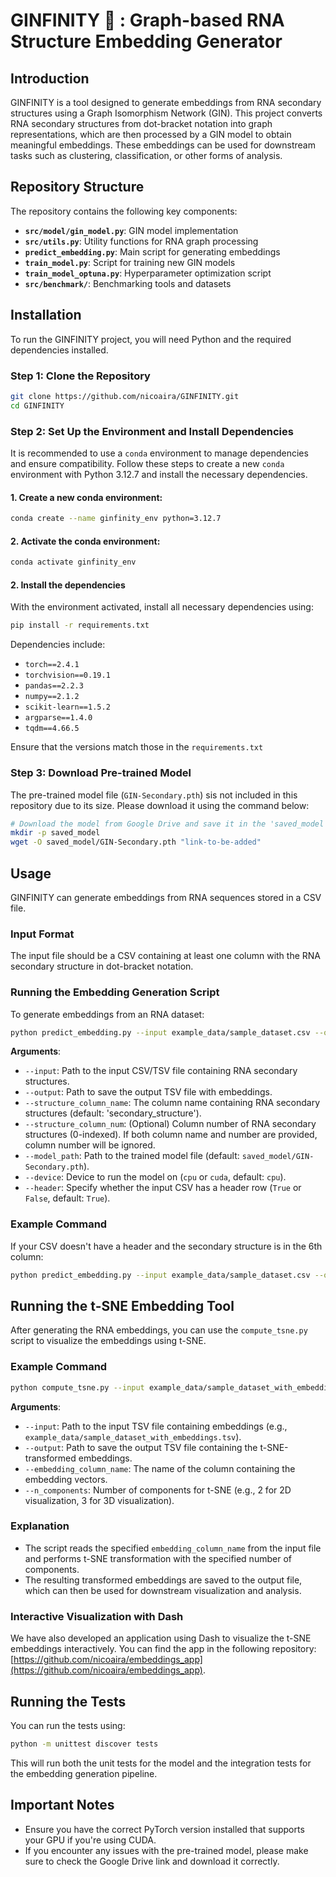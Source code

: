 # GINFINITY 🚀 : Graph-based RNA Structure Embedding Generator

## Introduction
GINFINITY is a tool designed to generate embeddings from RNA secondary structures using a Graph Isomorphism Network (GIN). This project converts RNA secondary structures from dot-bracket notation into graph representations, which are then processed by a GIN model to obtain meaningful embeddings. These embeddings can be used for downstream tasks such as clustering, classification, or other forms of analysis.

## Repository Structure
The repository contains the following key components:

- **`src/model/gin_model.py`**: GIN model implementation
- **`src/utils.py`**: Utility functions for RNA graph processing
- **`predict_embedding.py`**: Main script for generating embeddings
- **`train_model.py`**: Script for training new GIN models
- **`train_model_optuna.py`**: Hyperparameter optimization script
- **`src/benchmark/`**: Benchmarking tools and datasets

## Installation
To run the GINFINITY project, you will need Python and the required dependencies installed.

### Step 1: Clone the Repository
```sh
git clone https://github.com/nicoaira/GINFINITY.git
cd GINFINITY
```

### Step 2: Set Up the Environment and Install Dependencies

It is recommended to use a ```conda``` environment to manage dependencies and ensure compatibility. Follow these steps to create a new ```conda``` environment with Python 3.12.7 and install the necessary dependencies.

#### 1. Create a new conda environment:

```sh
conda create --name ginfinity_env python=3.12.7
```
#### 2. Activate the conda environment:

```sh
conda activate ginfinity_env
```

#### 2. Install the dependencies
With the environment activated, install all necessary dependencies using:

```sh
pip install -r requirements.txt
```

Dependencies include:
- `torch==2.4.1`
- `torchvision==0.19.1`
- `pandas==2.2.3`
- `numpy==2.1.2`
- `scikit-learn==1.5.2`
- `argparse==1.4.0`
- `tqdm==4.66.5`

Ensure that the versions match those in the `requirements.txt` 

### Step 3: Download Pre-trained Model
The pre-trained model file (`GIN-Secondary.pth`) sis not included in this repository due to its size. Please download it using the command below:

```sh
# Download the model from Google Drive and save it in the 'saved_model' directory
mkdir -p saved_model
wget -O saved_model/GIN-Secondary.pth "link-to-be-added"
```

## Usage
GINFINITY can generate embeddings from RNA sequences stored in a CSV file.

### Input Format
The input file should be a CSV containing at least one column with the RNA secondary structure in dot-bracket notation.

### Running the Embedding Generation Script
To generate embeddings from an RNA dataset:

```sh
python predict_embedding.py --input example_data/sample_dataset.csv --output example_data/sample_dataset_with_embeddings.tsv
```

**Arguments**:
- `--input`: Path to the input CSV/TSV file containing RNA secondary structures.
- `--output`: Path to save the output TSV file with embeddings.
- `--structure_column_name`: The column name containing RNA secondary structures (default: 'secondary_structure').
- `--structure_column_num`: (Optional) Column number of RNA secondary structures (0-indexed). If both column name and number are provided, column number will be ignored.
- `--model_path`: Path to the trained model file (default: `saved_model/GIN-Secondary.pth`).
- `--device`: Device to run the model on (`cpu` or `cuda`, default: `cpu`).
- `--header`: Specify whether the input CSV has a header row (`True` or `False`, default: `True`).

### Example Command
If your CSV doesn't have a header and the secondary structure is in the 6th column:

```sh
python predict_embedding.py --input example_data/sample_dataset.csv --output example_data/sample_dataset_with_embeddings.tsv --structure_column_num 6 --header False --device cuda
```

## Running the t-SNE Embedding Tool
After generating the RNA embeddings, you can use the `compute_tsne.py` script to visualize the embeddings using t-SNE.

### Example Command
```sh
python compute_tsne.py --input example_data/sample_dataset_with_embeddings.tsv --output example_data/sample_dataset_with_tsne.tsv --embedding_column_name embedding_vector --n_components 3
```

**Arguments**:
- `--input`: Path to the input TSV file containing embeddings (e.g., `example_data/sample_dataset_with_embeddings.tsv`).
- `--output`: Path to save the output TSV file containing the t-SNE-transformed embeddings.
- `--embedding_column_name`: The name of the column containing the embedding vectors.
- `--n_components`: Number of components for t-SNE (e.g., 2 for 2D visualization, 3 for 3D visualization).

### Explanation
- The script reads the specified `embedding_column_name` from the input file and performs t-SNE transformation with the specified number of components.
- The resulting transformed embeddings are saved to the output file, which can then be used for downstream visualization and analysis.

### Interactive Visualization with Dash
We have also developed an application using Dash to visualize the t-SNE embeddings interactively. You can find the app in the following repository: [https://github.com/nicoaira/embeddings_app](https://github.com/nicoaira/embeddings_app).

## Running the Tests
You can run the tests using:

```sh
python -m unittest discover tests
```

This will run both the unit tests for the model and the integration tests for the embedding generation pipeline.

## Important Notes
- Ensure you have the correct PyTorch version installed that supports your GPU if you're using CUDA.
- If you encounter any issues with the pre-trained model, please make sure to check the Google Drive link and download it correctly.
